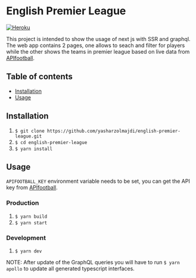 # English Premier League

[![Heroku](https://heroku-badge.herokuapp.com/?app=yash-english-premier-league)](https://yash-english-premier-league.herokuapp.com/)

This project is intended to show the usage of next js with SSR and graphql. The web app contains 2 pages, one allows to seach and filter for players while the other shows the teams in premier league based on live data from [APIfootball](https://apifootball.com/).

## Table of contents

- [Installation](#installation)
- [Usage](#usage)

## Installation

1. `$ git clone https://github.com/yasharzolmajdi/english-premier-league.git`
1. `$ cd english-premier-league`
1. `$ yarn install`

## Usage

`APIFOOTBALL_KEY` environment variable needs to be set, you can get the API key from [APIfootball](https://apifootball.com/).

### Production

1. `$ yarn build`
1. `$ yarn start`

### Development

1. `$ yarn dev`

NOTE: After update of the GraphQL queries you will have to run `$ yarn apollo` to update all generated typescript interfaces.
